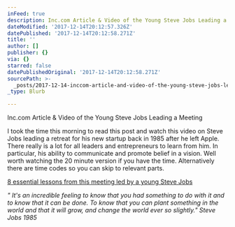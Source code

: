 ```yaml
---
inFeed: true
description: Inc.com Article & Video of the Young Steve Jobs Leading a Meeting
dateModified: '2017-12-14T20:12:57.326Z'
datePublished: '2017-12-14T20:12:58.271Z'
title: ''
author: []
publisher: {}
via: {}
starred: false
datePublishedOriginal: '2017-12-14T20:12:58.271Z'
sourcePath: >-
  _posts/2017-12-14-inccom-article-and-video-of-the-young-steve-jobs-leading-a-me.md
_type: Blurb

---
```

Inc.com Article & Video of the Young Steve Jobs Leading a Meeting

I took the time this morning to read this post and watch this video on Steve Jobs leading a retreat for his new startup back in 1985 after he left Apple. There really is a lot for all leaders and entrepreneurs to learn from him. In particular, his ability to communicate and promote belief in a vision. Well worth watching the 20 minute version if you have the time. Alternatively there are time codes so you can skip to relevant parts. 

[8 essential lessons from this meeting led by a young Steve Jobs][0]

_" It's an incredible feeling to know that you had something to do with it and to know that it can be done. To know that you can plant something in the world and that it will grow, and change the world ever so slightly." Steve Jobs 1985_

[0]: http://www.inc.com/justin-bariso/8-essential-lessons-from-this-meeting-led-by-a-young-steve-jobs.html